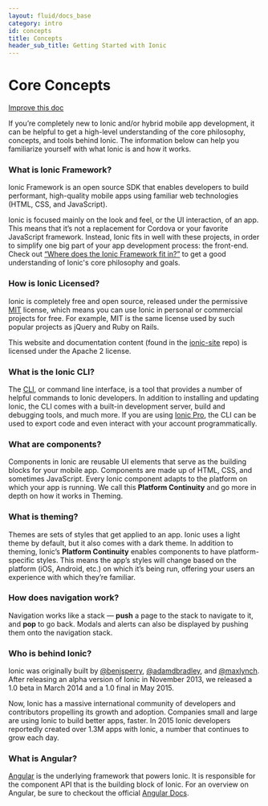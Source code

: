 ```yaml
---
layout: fluid/docs_base
category: intro
id: concepts
title: Concepts
header_sub_title: Getting Started with Ionic
---
```


# Core Concepts

<a class="improve-v2-docs" href='https://github.com/ionic-team/ionic-site/edit/master/content/docs/intro/concepts/index.md'>Improve
this doc</a>

If you’re completely new to Ionic and/or hybrid mobile app development, it can
be helpful to get a high-level understanding of the core philosophy, concepts,
and tools behind Ionic. The information below can help you familiarize yourself
with what Ionic is and how it works.

### What is Ionic Framework?

Ionic Framework is an open source SDK that enables developers to build
performant, high-quality mobile apps using familiar web technologies (HTML, CSS,
and JavaScript).

Ionic is focused mainly on the look and feel, or the UI interaction, of an app.
This means that it’s not a replacement for Cordova or your favorite JavaScript
framework. Instead, Ionic fits in well with these projects, in order to simplify
one big part of your app development process: the front-end. Check out [“Where
does the Ionic Framework fit
in?”](https://blog.ionicframework.com/where-does-the-ionic-framework-fit-in/) to
get a good understanding of Ionic's core philosophy and goals.

### How is Ionic Licensed?

Ionic is completely free and open source, released under the permissive
[MIT](http://opensource.org/licenses/MIT) license, which means you can use Ionic
in personal or commercial projects for free. For example, MIT is the same
license used by such popular projects as jQuery and Ruby on Rails.

This website and documentation content (found in the
[ionic-site](https://github.com/ionic-team/ionic-site) repo) is licensed under
the Apache 2 license.

### What is the Ionic CLI?

The [CLI](../../resources/what-is/#cli), or command line interface, is a tool
that provides a number of helpful commands to Ionic developers. In addition to
installing and updating Ionic, the CLI comes with a built-in development server,
build and debugging tools, and much more. If you are using [Ionic Pro](/pro),
the CLI can be used to export code and even interact with your account
programmatically.

### What are components?

Components in Ionic are reusable UI elements that serve as the building blocks
for your mobile app. Components are made up of HTML, CSS, and sometimes
JavaScript. Every Ionic component adapts to the platform on which your app is
running. We call this **Platform Continuity** and go more in depth on how it
works in Theming.

### What is theming?

Themes are sets of styles that get applied to an app. Ionic uses a light theme
by default, but it also comes with a dark theme. In addition to theming, Ionic’s
**Platform Continuity** enables components to have platform-specific styles.
This means the app’s styles will change based on the platform (iOS, Android,
etc.) on which it’s being run, offering your users an experience with which
they’re familiar.

### How does navigation work?

Navigation works like a stack &mdash; **push** a page to the stack to navigate
to it, and **pop** to go back. Modals and alerts can also be displayed by
pushing them onto the navigation stack.

### Who is behind Ionic?

Ionic was originally built by [@benjsperry](https://twitter.com/benjsperry),
[@adamdbradley](https://twitter.com/adamdbradley), and
[@maxlynch](https://twitter.com/maxlynch). After releasing an alpha version of
Ionic in November 2013, we released a 1.0 beta in March 2014 and a 1.0 final in
May 2015.

Now, Ionic has a massive international community of developers and contributors
propelling its growth and adoption. Companies small and large are using Ionic to
build better apps, faster. In 2015 Ionic developers reportedly created over 1.3M
apps with Ionic, a number that continues to grow each day.

### What is Angular?

[Angular](https://angular.io/) is the underlying framework that powers Ionic. It
is responsible for the component API that is the building block of Ionic. For an
overview on Angular, be sure to checkout the official [Angular
Docs](https://angular.io/docs/ts/latest/).
